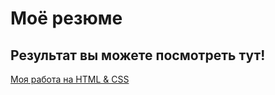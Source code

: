 # Моё резюме

## Результат вы можете посмотреть тут!

[Моя работа на HTML & CSS](https://nik9707.github.io/CCV-resume-/)
